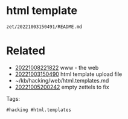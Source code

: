 # html template

` zet/20221003150491/README.md `

# Related

- [20221008221822](/zet/20221008221822/README.md) www - the web
- [20221003150490](/zet/20221003150490/README.md) html template upload file
- ~/kb/hacking/web/html.templates.md
- [20221005200242](/zet/20221005200242/README.md) empty zettels to fix

Tags:

    #hacking #html.templates 
